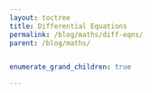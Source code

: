 ```yaml
---
layout: toctree
title: Differential Equations
permalink: /blog/maths/diff-eqns/
parent: /blog/maths/


enumerate_grand_children: true

---
```

